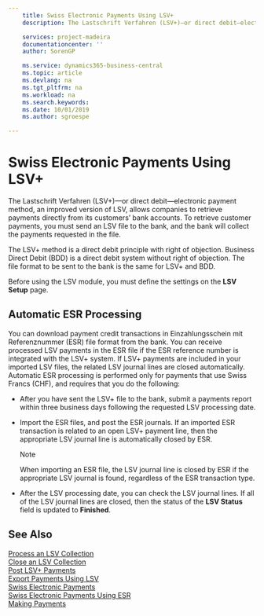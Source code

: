 ```yaml
---
    title: Swiss Electronic Payments Using LSV+
    description: The Lastschrift Verfahren (LSV+)—or direct debit—electronic payment method, an improved version of LSV, allows companies to retrieve payments directly from its customers’ bank accounts. To retrieve customer payments, you must send an LSV file to the bank, and the bank will collect the payments requested in the file.

    services: project-madeira
    documentationcenter: ''
    author: SorenGP

    ms.service: dynamics365-business-central
    ms.topic: article
    ms.devlang: na
    ms.tgt_pltfrm: na
    ms.workload: na
    ms.search.keywords:
    ms.date: 10/01/2019
    ms.author: sgroespe

---
```

# Swiss Electronic Payments Using LSV+
The Lastschrift Verfahren (LSV+)—or direct debit—electronic payment method, an improved version of LSV, allows companies to retrieve payments directly from its customers’ bank accounts. To retrieve customer payments, you must send an LSV file to the bank, and the bank will collect the payments requested in the file.  

The LSV+ method is a direct debit principle with right of objection. Business Direct Debit (BDD) is a direct debit system without right of objection. The file format to be sent to the bank is the same for LSV+ and BDD.  

Before using the LSV module, you must define the settings on the **LSV Setup** page.

## Automatic ESR Processing  
You can download payment credit transactions in Einzahlungsschein mit Referenznummer (ESR) file format from the bank. You can receive processed LSV payments in the ESR file if the ESR reference number is integrated with the LSV+ system. If LSV+ payments are included in your imported LSV files, the related LSV journal lines are closed automatically. Automatic ESR processing is performed only for payments that use Swiss Francs (CHF), and requires that you do the following:  

- After you have sent the LSV+ file to the bank, submit a payments report within three business days following the requested LSV processing date.  

- Import the ESR files, and post the ESR journals. If an imported ESR transaction is related to an open LSV+ payment line, then the appropriate LSV journal line is automatically closed by ESR.  

    > [!NOTE]  
    >  When importing an ESR file, the LSV journal line is closed by ESR if the appropriate LSV journal is found, regardless of the ESR transaction type.  

- After the LSV processing date, you can check the LSV journal lines. If all of the LSV journal lines are closed, then the status of the **LSV Status** field is updated to  **Finished**.  

## See Also  
 [Process an LSV Collection](how-to-process-an-lsv-collection.md)   
 [Close an LSV Collection](how-to-close-an-lsv-collection.md)   
 [Post LSV+ Payments](how-to-post-lsv-payments.md)   
 [Export Payments Using LSV](how-to-export-payments-using-lsv.md)   
 [Swiss Electronic Payments](swiss-electronic-payments.md)   
 [Swiss Electronic Payments Using ESR](swiss-electronic-payments-using-esr.md)   
 [Making Payments](../../payables-make-payments.md)
